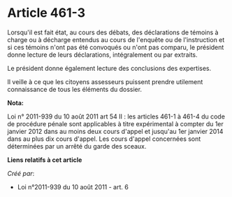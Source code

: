 # Article 461-3

Lorsqu'il est fait état, au cours des débats, des déclarations de témoins à charge ou à décharge entendus au cours de
l'enquête ou de l'instruction et si ces témoins n'ont pas été convoqués ou n'ont pas comparu, le président donne lecture de
leurs déclarations, intégralement ou par extraits.

Le président donne également lecture des conclusions des expertises.

Il veille à ce que les citoyens assesseurs puissent prendre utilement connaissance de tous les éléments du dossier.

**Nota:**

Loi n° 2011-939 du 10 août 2011 art 54 II : les articles 461-1 à 461-4 du code de procédure pénale sont applicables à titre
expérimental à compter du 1er janvier 2012 dans au moins deux cours d'appel et jusqu'au 1er janvier 2014 dans au plus dix
cours d'appel. Les cours d'appel concernées sont déterminées par un arrêté du garde des sceaux.

**Liens relatifs à cet article**

_Créé par_:

  - Loi n°2011-939 du 10 août 2011 - art. 6
